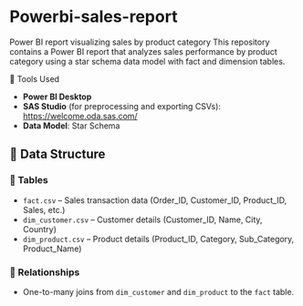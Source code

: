 # Powerbi-sales-report
Power BI report visualizing sales by product category
This repository contains a Power BI report that analyzes sales performance by product category using a star schema data model with fact and dimension tables.


🧰 Tools Used
- **Power BI Desktop**
- **SAS Studio** (for preprocessing and exporting CSVs): https://welcome.oda.sas.com/
- **Data Model**: Star Schema



## 🧱 Data Structure

### 📁 Tables
- `fact.csv` – Sales transaction data (Order_ID, Customer_ID, Product_ID, Sales, etc.)
- `dim_customer.csv` – Customer details (Customer_ID, Name, City, Country)
- `dim_product.csv` – Product details (Product_ID, Category, Sub_Category, Product_Name)

### 🔗 Relationships
- One-to-many joins from `dim_customer` and `dim_product` to the `fact` table.

